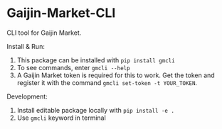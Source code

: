 # Gaijin-Market-CLI
 CLI tool for Gaijin Market.

Install & Run:
1. This package can be installed with `pip install gmcli`
2. To see commands, enter `gmcli --help`
3. A Gaijin Market token is required for this to work. Get the token and register it with the command `gmcli set-token -t YOUR_TOKEN`.

Development:
1. Install editable package locally with `pip install -e .`
2. Use `gmcli` keyword in terminal

